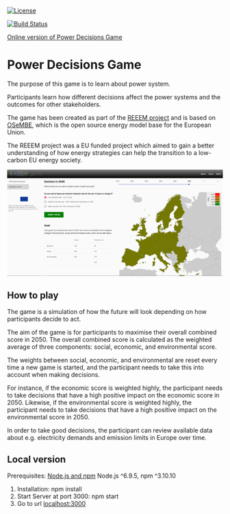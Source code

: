 [![License](https://img.shields.io/badge/License-Apache_2.0-blue.svg)](https://opensource.org/licenses/Apache-2.0)

[![Build Status](https://travis-ci.com/ReeemProject/reeemgame.svg?branch=master)](https://travis-ci.com/ReeemProject/reeemgame)

[Online version of Power Decisions Game](https://game.reeem.org)

# Power Decisions Game
The purpose of this game is to learn about power system.

Participants learn how different decisions affect the power systems and the outcomes for other stakeholders.

The game has been created as part of the [REEEM project](http://www.reeem.org/) and is based on [OSeMBE](https://doi.org/10.1016/j.energy.2021.121973), which is the open source energy model base for the European Union.

The REEEM project was a EU funded project which aimed to gain a better understanding of how energy strategies can help the transition to a low-carbon EU energy society.

![Screenshot](reeemGame_screenshot.PNG)

## How to play
The game is a simulation of how the future will look depending on how participants decide to act. 

The aim of the game is for participants to maximise their overall combined score in 2050. The overall combined score is calculated as the weighted average of three components: social, economic, and environmental score.

The weights between social, economic, and environmental are reset every time a new game is started, and the participant needs to take this into account when making decisions.

For instance, if the economic score is weighted highly, the participant needs to take decisions that have a high positive impact on the economic score in 2050. Likewise, if the environmental score is weighted highly, the participant needs to take decisions that have a high positive impact on the environmental score in 2050.

In order to take good decisions, the participant can review available data about e.g. electricity demands and emission limits in Europe over time.

## Local version

Prerequisites: [Node.js and npm](https://nodejs.org/en/download/)  Node.js ^6.9.5, npm ^3.10.10

1. Installation: npm install
2. Start Server at port 3000: npm start
3. Go to url [localhost:3000](http://localhost:3000)
